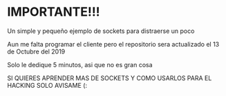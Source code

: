 # IMPORTANTE!!!
Un simple y pequeño ejemplo de sockets para distraerse un poco

Aun me falta programar el cliente pero el repositorio sera actualizado el 13 de Octubre del 2019

Solo le dedique 5 minutos, asi que no es gran cosa


SI QUIERES APRENDER MAS DE SOCKETS Y COMO USARLOS PARA EL HACKING SOLO AVISAME (:
